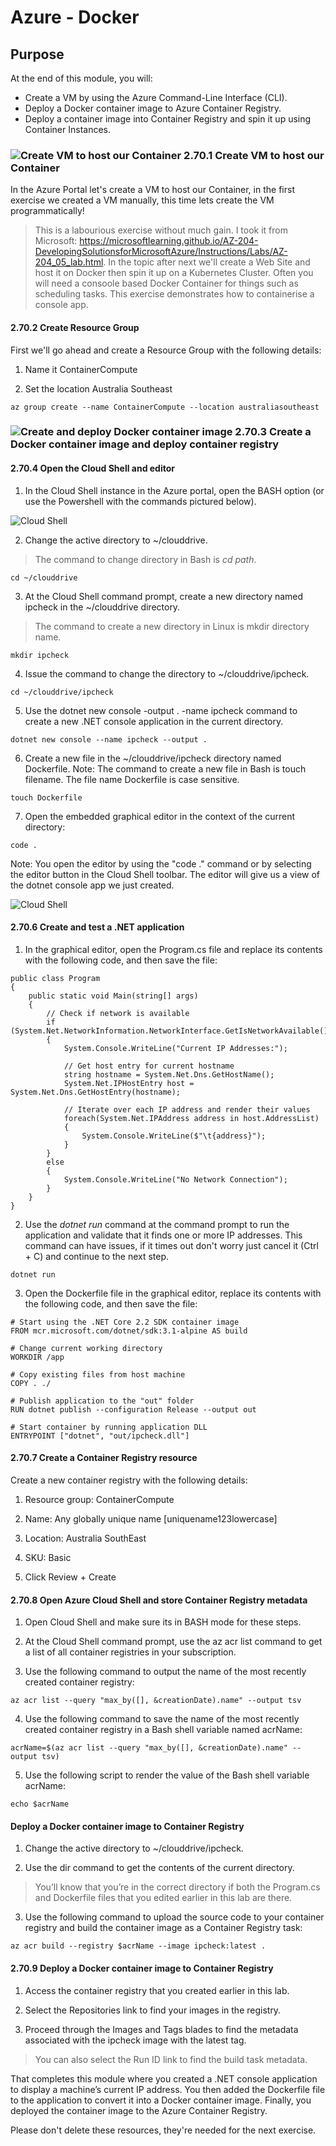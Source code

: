 # Azure - Docker

## Purpose
At the end of this module, you will:
* Create a VM by using the Azure Command-Line Interface (CLI).
* Deploy a Docker container image to Azure Container Registry.
* Deploy a container image into Container Registry and spin it up using Container Instances.

### ![Create VM to host our Container][activity] 2.70.1 Create VM to host our Container

In the Azure Portal let's create a VM to host our Container, in the first exercise we created a VM manually, this time lets create the VM programmatically! 

> This is a labourious exercise without much gain. I took it from Microsoft: https://microsoftlearning.github.io/AZ-204-DevelopingSolutionsforMicrosoftAzure/Instructions/Labs/AZ-204_05_lab.html. In the topic after next we'll create a Web Site and host it on Docker then spin it up on a Kubernetes Cluster. Often you will need a consoole based Docker Container for things such as scheduling tasks. This exercise demonstrates how to containerise a console app.

#### 2.70.2 Create Resource Group

First we'll go ahead and create a Resource Group with the following details:

1.	Name it ContainerCompute

1.	Set the location Australia Southeast

```
az group create --name ContainerCompute --location australiasoutheast
```


### ![Create and deploy Docker container image][activity] 2.70.3 Create a Docker container image and deploy container registry

#### 2.70.4 Open the Cloud Shell and editor


1.	In the Cloud Shell instance in the Azure portal, open the BASH option (or use the Powershell with the commands pictured below).

![Cloud Shell](../images/cloud-shell-bash.png)

2.	Change the active directory to ~/clouddrive.

> The command to change directory in Bash is *cd path*.

```
cd ~/clouddrive
```

3.	At the Cloud Shell command prompt, create a new directory named ipcheck in the ~/clouddrive directory.

> The command to create a new directory in Linux is mkdir directory name.

```
mkdir ipcheck
```

4.	Issue the command to change the directory to ~/clouddrive/ipcheck.

```
cd ~/clouddrive/ipcheck
```

5.	Use the dotnet new console -output . -name ipcheck command to create a new .NET console application in the current directory.

```  
dotnet new console --name ipcheck --output .
```

6.	Create a new file in the ~/clouddrive/ipcheck directory named Dockerfile.
Note: The command to create a new file in Bash is touch filename. The file name Dockerfile is case sensitive.

```
touch Dockerfile
```

7.	Open the embedded graphical editor in the context of the current directory:

```
code .
```

Note: You open the editor by using the "code ." command or by selecting the editor button in the Cloud Shell toolbar. The editor will give us a view of the dotnet console app we just created.

![Cloud Shell](../images/GraphicCloudShell.png)

#### 2.70.6 Create and test a .NET application

1.	In the graphical editor, open the Program.cs file and replace its contents with the following code, and then save the file: 

```
public class Program
{
    public static void Main(string[] args)
    {        
        // Check if network is available
        if (System.Net.NetworkInformation.NetworkInterface.GetIsNetworkAvailable())
        {
            System.Console.WriteLine("Current IP Addresses:");

            // Get host entry for current hostname
            string hostname = System.Net.Dns.GetHostName();
            System.Net.IPHostEntry host = System.Net.Dns.GetHostEntry(hostname);
                
            // Iterate over each IP address and render their values
            foreach(System.Net.IPAddress address in host.AddressList)
            {
                System.Console.WriteLine($"\t{address}");
            }
        }
        else
        {
            System.Console.WriteLine("No Network Connection");
        }
    }
}
```

2. Use the *dotnet run* command at the command prompt to run the application and validate that it finds one or more IP addresses. This command can have issues, if it times out don't worry just cancel it (Ctrl + C) and continue to the next step.

```
dotnet run
```

3. Open the Dockerfile file in the graphical editor, replace its contents with the following code, and then save the file: 

```
# Start using the .NET Core 2.2 SDK container image
FROM mcr.microsoft.com/dotnet/sdk:3.1-alpine AS build

# Change current working directory
WORKDIR /app

# Copy existing files from host machine
COPY . ./

# Publish application to the "out" folder
RUN dotnet publish --configuration Release --output out

# Start container by running application DLL
ENTRYPOINT ["dotnet", "out/ipcheck.dll"]
```

#### 2.70.7 Create a Container Registry resource

Create a new container registry with the following details:
1. Resource group: ContainerCompute

1. Name: Any globally unique name [uniquename123lowercase]

1. Location: Australia SouthEast

1. SKU: Basic

1. Click Review + Create

#### 2.70.8 Open Azure Cloud Shell and store Container Registry metadata

1.	Open Cloud Shell and make sure its in BASH mode for these steps.

1.	At the Cloud Shell command prompt, use the az acr list command to get a list of all container registries in your subscription.

1.	Use the following command to output the name of the most recently created container registry: 

```
az acr list --query "max_by([], &creationDate).name" --output tsv
```

4.	Use the following command to save the name of the most recently created container registry in a Bash shell variable named acrName: 
```
acrName=$(az acr list --query "max_by([], &creationDate).name" --output tsv)
```

5.	Use the following script to render the value of the Bash shell variable acrName: 
```
echo $acrName
```

#### Deploy a Docker container image to Container Registry

1. Change the active directory to ~/clouddrive/ipcheck.

2. Use the dir command to get the contents of the current directory.

> You’ll know that you’re in the correct directory if both the Program.cs and Dockerfile files that you edited earlier in this lab are there.

3. Use the following command to upload the source code to your container registry and build the container image as a Container Registry task:

```
az acr build --registry $acrName --image ipcheck:latest .
```

#### 2.70.9 Deploy a Docker container image to Container Registry

1. Access the container registry that you created earlier in this lab.

1. Select the Repositories link to find your images in the registry.

1. Proceed through the Images and Tags blades to find the metadata associated with the ipcheck image with the latest tag.

> You can also select the Run ID link to find the build task metadata.

That completes this module where you created a .NET console application to display a machine’s current IP address. You then added the Dockerfile file to the application to convert it into a Docker container image. Finally, you deployed the container image to the Azure Container Registry.

Please don't delete these resources, they're needed for the next exercise.


[activity]: ../icons/activity.png "Workshop Activity!"
[discussion]: ../icons/discussion.png "Team Discussion!"
[reading]: ../icons/reading.png "Further Reading!"
